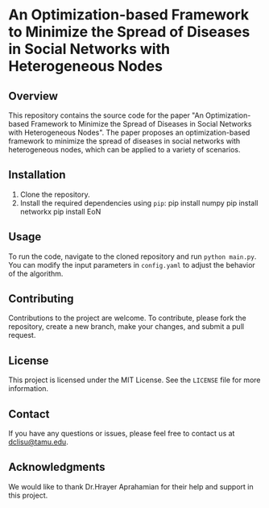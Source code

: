 # An Optimization-based Framework to Minimize the Spread of Diseases in Social Networks with Heterogeneous Nodes

## Overview
This repository contains the source code for the paper "An Optimization-based Framework to Minimize the Spread of Diseases in Social Networks with Heterogeneous Nodes". The paper proposes an optimization-based framework to minimize the spread of diseases in social networks with heterogeneous nodes, which can be applied to a variety of scenarios.

## Installation
1. Clone the repository.
2. Install the required dependencies using `pip`:
pip install numpy
pip install networkx
pip install EoN


## Usage
To run the code, navigate to the cloned repository and run `python main.py`. You can modify the input parameters in `config.yaml` to adjust the behavior of the algorithm.

## Contributing
Contributions to the project are welcome. To contribute, please fork the repository, create a new branch, make your changes, and submit a pull request.

## License
This project is licensed under the MIT License. See the `LICENSE` file for more information.

## Contact
If you have any questions or issues, please feel free to contact us at dclisu@tamu.edu.

## Acknowledgments
We would like to thank Dr.Hrayer Aprahamian for their help and support in this project.
